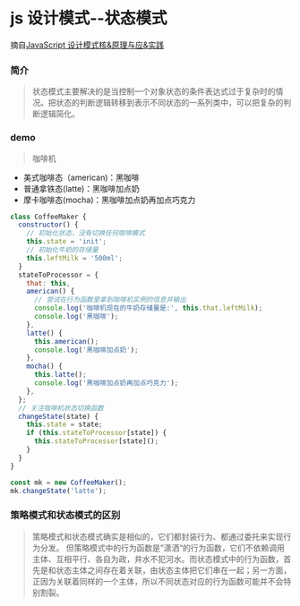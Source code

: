 # js 设计模式--状态模式

摘自[JavaScript 设计模式核&原理与应&实践](https://juejin.im/book/5c70fc83518825428d7f9dfb/section/5cc12d9ae51d456e266d8960)

### 简介

> 状态模式主要解决的是当控制一个对象状态的条件表达式过于复杂时的情况。把状态的判断逻辑转移到表示不同状态的一系列类中，可以把复杂的判断逻辑简化。

### demo

> 咖啡机

- 美式咖啡态（american)：黑咖啡
- 普通拿铁态(latte)：黑咖啡加点奶
- 摩卡咖啡态(mocha)：黑咖啡加点奶再加点巧克力

```js
class CoffeeMaker {
  constructor() {
    // 初始化状态，没有切换任何咖啡模式
    this.state = 'init';
    // 初始化牛奶的存储量
    this.leftMilk = '500ml';
  }
  stateToProcessor = {
    that: this,
    american() {
      // 尝试在行为函数里拿到咖啡机实例的信息并输出
      console.log('咖啡机现在的牛奶存储量是:', this.that.leftMilk);
      console.log('黑咖啡');
    },
    latte() {
      this.american();
      console.log('黑咖啡加点奶');
    },
    mocha() {
      this.latte();
      console.log('黑咖啡加点奶再加点巧克力');
    },
  };
  // 关注咖啡机状态切换函数
  changeState(state) {
    this.state = state;
    if (this.stateToProcessor[state]) {
      this.stateToProcessor[state]();
    }
  }
}

const mk = new CoffeeMaker();
mk.changeState('latte');
```

### 策略模式和状态模式的区别

> 策略模式和状态模式确实是相似的，它们都封装行为、都通过委托来实现行为分发。
> 但策略模式中的行为函数是”潇洒“的行为函数，它们不依赖调用主体、互相平行、各自为政，井水不犯河水。而状态模式中的行为函数，首先是和状态主体之间存在着关联，由状态主体把它们串在一起；另一方面，正因为关联着同样的一个主体，所以不同状态对应的行为函数可能并不会特别割裂。
